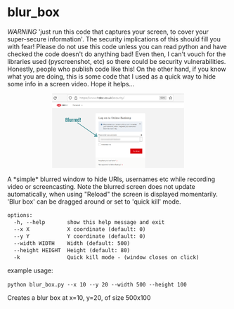 # blur_box
*WARNING* 'just run this code that captures your screen, to cover your super-secure information'.  The security implications of this should fill you with fear!  Please do not use this code unless you can read python and have checked the code doesn't do anything bad!  Even then, I can't vouch for the libraries used (pyscreenshot, etc) so there could be security vulnerabilities.  Honestly, people who publish code like this!  On the other hand, if you know what you are doing, this is some code that I used as a quick way to hide some info in a screen video. Hope it helps...

<p align="center">
   <img src="./docs/images/blurred_username.png" alt="blurred screen image" width="300" title="blurred screen image">
</p>
A *simple* blurred window to hide URIs, usernames etc while recording video or screencasting. Note the blurred
screen does not update automatically, when using "Reload" the screen is displayed
momentarily.  'Blur box' can be dragged around or set to 'quick kill' mode.

```
options:
  -h, --help       show this help message and exit
  --x X            X coordinate (default: 0)
  --y Y            Y coordinate (default: 0)
  --width WIDTH    Width (default: 500)
  --height HEIGHT  Height (default: 80)
  -k               Quick kill mode - (window closes on click)
```

example usage:

```python blur_box.py --x 10 --y 20 --width 500 --height 100```

Creates a blur box at x=10, y=20, of size 500x100
